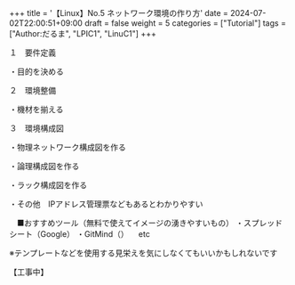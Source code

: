 +++
title = '【Linux】No.5 ネットワーク環境の作り方'
date = 2024-07-02T22:00:51+09:00
draft = false
weight = 5
categories = ["Tutorial"]
tags = ["Author:だるま", "LPIC1", "LinuC1"]
+++

１　要件定義 

・目的を決める

２　環境整備 

・機材を揃える

３　環境構成図 

・物理ネットワーク構成図を作る

・論理構成図を作る

・ラック構成図を作る

・その他　IPアドレス管理票などもあるとわかりやすい

　■おすすめツール（無料で使えてイメージの湧きやすいもの） 
 ・スプレッドシート（Google） 
 ・GitMind（）
　etc

※テンプレートなどを使用する見栄えを気にしなくてもいいかもしれないです

【工事中】
